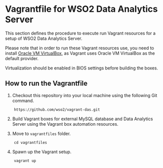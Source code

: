 # Vagrantfile for WSO2 Data Analytics Server

This section defines the procedure to execute run Vagrant resources for a setup of WSO2 Data Analytics Server.

Please note that in order to run these Vagrant resources use, you need to install
[Oracle VM VirtualBox](http://www.oracle.com/technetwork/server-storage/virtualbox/downloads/index.html),
as Vagrant uses Oracle VM VirtualBox as the default provider.

Virtualization should be enabled in BIOS settings before building the boxes.

## How to run the Vagrantfile

1. Checkout this repository into your local machine using the following Git command.

```
	https://github.com/wso2/vagrant-das.git
```

2. Build Vagrant boxes for external MySQL database and Data Analytics Server using the Vagrant box automation resources.

3. Move to `vagrantfiles` folder.

```
	cd vagrantfiles
```

4. Spawn up the Vagrant setup.

```
	vagrant up
```